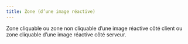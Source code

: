 ```yaml
---
title: Zone (d’une image réactive)
---
```


Zone cliquable ou zone non cliquable d’une image réactive côté client ou zone cliquable d’une image réactive côté serveur.
